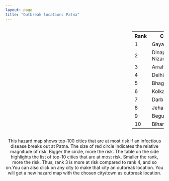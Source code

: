 ```yaml
---
layout: page
title: "Outbreak location: Patna"
---
```

<div style="width: 100%; overflow: auto;">
<div style="width: 75%; float: left;">
<div id="mapid">
<script src="https://buda-magenta.github.io/hazard_map/load_map.js"></script>

<script>
var marker_outbreak = L.marker([25.609324, 85.123525],{"autoPan": true}).addTo(map); marker_outbreak.bindTooltip("Patna").openTooltip();

var circle_1 = L.circle([24.796436, 85.007956], {"pane": "markerPane", "color": "red", "fill": true, "fillOpacity": 0.2, "fillRule": "evenodd", "lineCap": "round", "lineJoin": "round", "opacity": 1.0, "radius": 50992, "stroke": true, "weight": 3}).addTo(map);
circle_1.bindTooltip("Gaya<br>rank: 1<br>hazard index: 0.050993")
circle_1.bindPopup('<a href="https://buda-magenta.github.io/hazard_map/Gaya">Gaya</a>')

var circle_2 = L.circle([25.623400, 85.041700], {"pane": "markerPane", "color": "red", "fill": true, "fillOpacity": 0.2, "fillRule": "evenodd", "lineCap": "round", "lineJoin": "round", "opacity": 1.0, "radius": 36245, "stroke": true, "weight": 3}).addTo(map);
circle_2.bindTooltip("Dinapur Nizamat<br>rank: 2<br>hazard index: 0.036246")
circle_2.bindPopup('<a href="https://buda-magenta.github.io/hazard_map/Dinapur_Nizamat">Dinapur Nizamat</a>')

var circle_3 = L.circle([25.623457, 84.596839], {"pane": "markerPane", "color": "red", "fill": true, "fillOpacity": 0.2, "fillRule": "evenodd", "lineCap": "round", "lineJoin": "round", "opacity": 1.0, "radius": 27640, "stroke": true, "weight": 3}).addTo(map);
circle_3.bindTooltip("Arrah<br>rank: 3<br>hazard index: 0.027641")
circle_3.bindPopup('<a href="https://buda-magenta.github.io/hazard_map/Arrah">Arrah</a>')

var circle_4 = L.circle([28.651718, 77.221939], {"pane": "markerPane", "color": "red", "fill": true, "fillOpacity": 0.2, "fillRule": "evenodd", "lineCap": "round", "lineJoin": "round", "opacity": 1.0, "radius": 23620, "stroke": true, "weight": 3}).addTo(map);
circle_4.bindTooltip("Delhi<br>rank: 4<br>hazard index: 0.023620")
circle_4.bindPopup('<a href="https://buda-magenta.github.io/hazard_map/Delhi">Delhi</a>')

var circle_5 = L.circle([25.286698, 87.132254], {"pane": "markerPane", "color": "red", "fill": true, "fillOpacity": 0.2, "fillRule": "evenodd", "lineCap": "round", "lineJoin": "round", "opacity": 1.0, "radius": 18480, "stroke": true, "weight": 3}).addTo(map);
circle_5.bindTooltip("Bhagalpur<br>rank: 5<br>hazard index: 0.018481")
circle_5.bindPopup('<a href="https://buda-magenta.github.io/hazard_map/Bhagalpur">Bhagalpur</a>')

var circle_6 = L.circle([22.541418, 88.357691], {"pane": "markerPane", "color": "red", "fill": true, "fillOpacity": 0.2, "fillRule": "evenodd", "lineCap": "round", "lineJoin": "round", "opacity": 1.0, "radius": 16736, "stroke": true, "weight": 3}).addTo(map);
circle_6.bindTooltip("Kolkata<br>rank: 6<br>hazard index: 0.016736")
circle_6.bindPopup('<a href="https://buda-magenta.github.io/hazard_map/Kolkata">Kolkata</a>')

var circle_7 = L.circle([26.083143, 86.032571], {"pane": "markerPane", "color": "red", "fill": true, "fillOpacity": 0.2, "fillRule": "evenodd", "lineCap": "round", "lineJoin": "round", "opacity": 1.0, "radius": 11900, "stroke": true, "weight": 3}).addTo(map);
circle_7.bindTooltip("Darbhanga<br>rank: 7<br>hazard index: 0.011900")
circle_7.bindPopup('<a href="https://buda-magenta.github.io/hazard_map/Darbhanga">Darbhanga</a>')

var circle_8 = L.circle([25.152471, 85.006878], {"pane": "markerPane", "color": "red", "fill": true, "fillOpacity": 0.2, "fillRule": "evenodd", "lineCap": "round", "lineJoin": "round", "opacity": 1.0, "radius": 11535, "stroke": true, "weight": 3}).addTo(map);
circle_8.bindTooltip("Jehanabad<br>rank: 8<br>hazard index: 0.011536")
circle_8.bindPopup('<a href="https://buda-magenta.github.io/hazard_map/Jehanabad">Jehanabad</a>')

var circle_9 = L.circle([25.512719, 86.090571], {"pane": "markerPane", "color": "red", "fill": true, "fillOpacity": 0.2, "fillRule": "evenodd", "lineCap": "round", "lineJoin": "round", "opacity": 1.0, "radius": 10358, "stroke": true, "weight": 3}).addTo(map);
circle_9.bindTooltip("Begusarai<br>rank: 9<br>hazard index: 0.010359")
circle_9.bindPopup('<a href="https://buda-magenta.github.io/hazard_map/Begusarai">Begusarai</a>')

var circle_10 = L.circle([25.205305, 85.514612], {"pane": "markerPane", "color": "red", "fill": true, "fillOpacity": 0.2, "fillRule": "evenodd", "lineCap": "round", "lineJoin": "round", "opacity": 1.0, "radius": 10141, "stroke": true, "weight": 3}).addTo(map);
circle_10.bindTooltip("Biharsharif<br>rank: 10<br>hazard index: 0.010141")
circle_10.bindPopup('<a href="https://buda-magenta.github.io/hazard_map/Biharsharif">Biharsharif</a>')

var circle_11 = L.circle([26.148658, 85.340013], {"pane": "markerPane", "color": "red", "fill": true, "fillOpacity": 0.2, "fillRule": "evenodd", "lineCap": "round", "lineJoin": "round", "opacity": 1.0, "radius": 10004, "stroke": true, "weight": 3}).addTo(map);
circle_11.bindTooltip("Muzaffarpur<br>rank: 11<br>hazard index: 0.010004")
circle_11.bindPopup('<a href="https://buda-magenta.github.io/hazard_map/Muzaffarpur">Muzaffarpur</a>')

var circle_12 = L.circle([25.335649, 83.007629], {"pane": "markerPane", "color": "red", "fill": true, "fillOpacity": 0.2, "fillRule": "evenodd", "lineCap": "round", "lineJoin": "round", "opacity": 1.0, "radius": 9319, "stroke": true, "weight": 3}).addTo(map);
circle_12.bindTooltip("Varanasi<br>rank: 12<br>hazard index: 0.009320")
circle_12.bindPopup('<a href="https://buda-magenta.github.io/hazard_map/Varanasi">Varanasi</a>')

var circle_13 = L.circle([19.075990, 72.877393], {"pane": "markerPane", "color": "red", "fill": true, "fillOpacity": 0.2, "fillRule": "evenodd", "lineCap": "round", "lineJoin": "round", "opacity": 1.0, "radius": 8673, "stroke": true, "weight": 3}).addTo(map);
circle_13.bindTooltip("Mumbai<br>rank: 13<br>hazard index: 0.008673")
circle_13.bindPopup('<a href="https://buda-magenta.github.io/hazard_map/Mumbai">Mumbai</a>')

var circle_14 = L.circle([23.370035, 85.325013], {"pane": "markerPane", "color": "red", "fill": true, "fillOpacity": 0.2, "fillRule": "evenodd", "lineCap": "round", "lineJoin": "round", "opacity": 1.0, "radius": 7595, "stroke": true, "weight": 3}).addTo(map);
circle_14.bindTooltip("Ranchi<br>rank: 14<br>hazard index: 0.007595")
circle_14.bindPopup('<a href="https://buda-magenta.github.io/hazard_map/Ranchi">Ranchi</a>')

var circle_15 = L.circle([23.795281, 86.430964], {"pane": "markerPane", "color": "red", "fill": true, "fillOpacity": 0.2, "fillRule": "evenodd", "lineCap": "round", "lineJoin": "round", "opacity": 1.0, "radius": 6689, "stroke": true, "weight": 3}).addTo(map);
circle_15.bindTooltip("Dhanbad<br>rank: 15<br>hazard index: 0.006690")
circle_15.bindPopup('<a href="https://buda-magenta.github.io/hazard_map/Dhanbad">Dhanbad</a>')

var circle_16 = L.circle([26.716413, 88.430992], {"pane": "markerPane", "color": "red", "fill": true, "fillOpacity": 0.2, "fillRule": "evenodd", "lineCap": "round", "lineJoin": "round", "opacity": 1.0, "radius": 6117, "stroke": true, "weight": 3}).addTo(map);
circle_16.bindTooltip("Siliguri<br>rank: 16<br>hazard index: 0.006117")
circle_16.bindPopup('<a href="https://buda-magenta.github.io/hazard_map/Siliguri">Siliguri</a>')

var circle_17 = L.circle([25.720581, 85.255560], {"pane": "markerPane", "color": "red", "fill": true, "fillOpacity": 0.2, "fillRule": "evenodd", "lineCap": "round", "lineJoin": "round", "opacity": 1.0, "radius": 5649, "stroke": true, "weight": 3}).addTo(map);
circle_17.bindTooltip("Hajipur<br>rank: 17<br>hazard index: 0.005649")
circle_17.bindPopup('<a href="https://buda-magenta.github.io/hazard_map/Hajipur">Hajipur</a>')

var circle_18 = L.circle([25.562071, 84.015672], {"pane": "markerPane", "color": "red", "fill": true, "fillOpacity": 0.2, "fillRule": "evenodd", "lineCap": "round", "lineJoin": "round", "opacity": 1.0, "radius": 5403, "stroke": true, "weight": 3}).addTo(map);
circle_18.bindTooltip("Buxar<br>rank: 18<br>hazard index: 0.005404")
circle_18.bindPopup('<a href="https://buda-magenta.github.io/hazard_map/Buxar">Buxar</a>')

var circle_19 = L.circle([25.560900, 87.647654], {"pane": "markerPane", "color": "red", "fill": true, "fillOpacity": 0.2, "fillRule": "evenodd", "lineCap": "round", "lineJoin": "round", "opacity": 1.0, "radius": 4354, "stroke": true, "weight": 3}).addTo(map);
circle_19.bindTooltip("Katihar<br>rank: 19<br>hazard index: 0.004354")
circle_19.bindPopup('<a href="https://buda-magenta.github.io/hazard_map/Katihar">Katihar</a>')

var circle_20 = L.circle([26.838100, 80.934600], {"pane": "markerPane", "color": "red", "fill": true, "fillOpacity": 0.2, "fillRule": "evenodd", "lineCap": "round", "lineJoin": "round", "opacity": 1.0, "radius": 4232, "stroke": true, "weight": 3}).addTo(map);
circle_20.bindTooltip("Lucknow<br>rank: 20<br>hazard index: 0.004232")
circle_20.bindPopup('<a href="https://buda-magenta.github.io/hazard_map/Lucknow">Lucknow</a>')

var circle_21 = L.circle([26.460914, 80.321759], {"pane": "markerPane", "color": "red", "fill": true, "fillOpacity": 0.2, "fillRule": "evenodd", "lineCap": "round", "lineJoin": "round", "opacity": 1.0, "radius": 4112, "stroke": true, "weight": 3}).addTo(map);
circle_21.bindTooltip("Kanpur<br>rank: 21<br>hazard index: 0.004113")
circle_21.bindPopup('<a href="https://buda-magenta.github.io/hazard_map/Kanpur">Kanpur</a>')

var circle_22 = L.circle([25.329791, 86.456777], {"pane": "markerPane", "color": "red", "fill": true, "fillOpacity": 0.2, "fillRule": "evenodd", "lineCap": "round", "lineJoin": "round", "opacity": 1.0, "radius": 4099, "stroke": true, "weight": 3}).addTo(map);
circle_22.bindTooltip("Jamalpur<br>rank: 22<br>hazard index: 0.004099")
circle_22.bindPopup('<a href="https://buda-magenta.github.io/hazard_map/Jamalpur">Jamalpur</a>')

var circle_23 = L.circle([26.180598, 91.753943], {"pane": "markerPane", "color": "red", "fill": true, "fillOpacity": 0.2, "fillRule": "evenodd", "lineCap": "round", "lineJoin": "round", "opacity": 1.0, "radius": 3913, "stroke": true, "weight": 3}).addTo(map);
circle_23.bindTooltip("Guwahati<br>rank: 23<br>hazard index: 0.003913")
circle_23.bindPopup('<a href="https://buda-magenta.github.io/hazard_map/Guwahati">Guwahati</a>')

var circle_24 = L.circle([25.832642, 86.614893], {"pane": "markerPane", "color": "red", "fill": true, "fillOpacity": 0.2, "fillRule": "evenodd", "lineCap": "round", "lineJoin": "round", "opacity": 1.0, "radius": 3882, "stroke": true, "weight": 3}).addTo(map);
circle_24.bindTooltip("Saharsa<br>rank: 24<br>hazard index: 0.003882")
circle_24.bindPopup('<a href="https://buda-magenta.github.io/hazard_map/Saharsa">Saharsa</a>')

var circle_25 = L.circle([12.979120, 77.591300], {"pane": "markerPane", "color": "red", "fill": true, "fillOpacity": 0.2, "fillRule": "evenodd", "lineCap": "round", "lineJoin": "round", "opacity": 1.0, "radius": 3735, "stroke": true, "weight": 3}).addTo(map);
circle_25.bindTooltip("Bangalore<br>rank: 25<br>hazard index: 0.003735")
circle_25.bindPopup('<a href="https://buda-magenta.github.io/hazard_map/Bangalore">Bangalore</a>')

var circle_26 = L.circle([24.900100, 84.018211], {"pane": "markerPane", "color": "red", "fill": true, "fillOpacity": 0.2, "fillRule": "evenodd", "lineCap": "round", "lineJoin": "round", "opacity": 1.0, "radius": 3562, "stroke": true, "weight": 3}).addTo(map);
circle_26.bindTooltip("Sasaram<br>rank: 26<br>hazard index: 0.003562")
circle_26.bindPopup('<a href="https://buda-magenta.github.io/hazard_map/Sasaram">Sasaram</a>')

var circle_27 = L.circle([23.687130, 86.974659], {"pane": "markerPane", "color": "red", "fill": true, "fillOpacity": 0.2, "fillRule": "evenodd", "lineCap": "round", "lineJoin": "round", "opacity": 1.0, "radius": 3453, "stroke": true, "weight": 3}).addTo(map);
circle_27.bindTooltip("Asansol<br>rank: 27<br>hazard index: 0.003454")
circle_27.bindPopup('<a href="https://buda-magenta.github.io/hazard_map/Asansol">Asansol</a>')

var circle_28 = L.circle([25.280733, 83.125128], {"pane": "markerPane", "color": "red", "fill": true, "fillOpacity": 0.2, "fillRule": "evenodd", "lineCap": "round", "lineJoin": "round", "opacity": 1.0, "radius": 3375, "stroke": true, "weight": 3}).addTo(map);
circle_28.bindTooltip("Mughal Sarai<br>rank: 28<br>hazard index: 0.003376")
circle_28.bindPopup('<a href="https://buda-magenta.github.io/hazard_map/Mughal_Sarai">Mughal Sarai</a>')

var circle_29 = L.circle([28.651718, 77.221939], {"pane": "markerPane", "color": "red", "fill": true, "fillOpacity": 0.2, "fillRule": "evenodd", "lineCap": "round", "lineJoin": "round", "opacity": 1.0, "radius": 2811, "stroke": true, "weight": 3}).addTo(map);
circle_29.bindTooltip("Dehri<br>rank: 29<br>hazard index: 0.002812")
circle_29.bindPopup('<a href="https://buda-magenta.github.io/hazard_map/Dehri">Dehri</a>')

var circle_30 = L.circle([26.671329, 83.364583], {"pane": "markerPane", "color": "red", "fill": true, "fillOpacity": 0.2, "fillRule": "evenodd", "lineCap": "round", "lineJoin": "round", "opacity": 1.0, "radius": 2585, "stroke": true, "weight": 3}).addTo(map);
circle_30.bindTooltip("Gorakhpur<br>rank: 30<br>hazard index: 0.002586")
circle_30.bindPopup('<a href="https://buda-magenta.github.io/hazard_map/Gorakhpur">Gorakhpur</a>')

var circle_31 = L.circle([23.699128, 85.991069], {"pane": "markerPane", "color": "red", "fill": true, "fillOpacity": 0.2, "fillRule": "evenodd", "lineCap": "round", "lineJoin": "round", "opacity": 1.0, "radius": 2533, "stroke": true, "weight": 3}).addTo(map);
circle_31.bindTooltip("Bokaro<br>rank: 31<br>hazard index: 0.002534")
circle_31.bindPopup('<a href="https://buda-magenta.github.io/hazard_map/Bokaro">Bokaro</a>')

var circle_32 = L.circle([25.773344, 84.784977], {"pane": "markerPane", "color": "red", "fill": true, "fillOpacity": 0.2, "fillRule": "evenodd", "lineCap": "round", "lineJoin": "round", "opacity": 1.0, "radius": 2161, "stroke": true, "weight": 3}).addTo(map);
circle_32.bindTooltip("Chapra<br>rank: 32<br>hazard index: 0.002161")
circle_32.bindPopup('<a href="https://buda-magenta.github.io/hazard_map/Chapra">Chapra</a>')

var circle_33 = L.circle([25.438130, 81.833800], {"pane": "markerPane", "color": "red", "fill": true, "fillOpacity": 0.2, "fillRule": "evenodd", "lineCap": "round", "lineJoin": "round", "opacity": 1.0, "radius": 1954, "stroke": true, "weight": 3}).addTo(map);
circle_33.bindTooltip("Allahabad<br>rank: 33<br>hazard index: 0.001954")
circle_33.bindPopup('<a href="https://buda-magenta.github.io/hazard_map/Allahabad">Allahabad</a>')

var circle_34 = L.circle([24.965712, 88.127778], {"pane": "markerPane", "color": "red", "fill": true, "fillOpacity": 0.2, "fillRule": "evenodd", "lineCap": "round", "lineJoin": "round", "opacity": 1.0, "radius": 1732, "stroke": true, "weight": 3}).addTo(map);
circle_34.bindTooltip("English Bazar<br>rank: 34<br>hazard index: 0.001732")
circle_34.bindPopup('<a href="https://buda-magenta.github.io/hazard_map/English_Bazar">English Bazar</a>')

var circle_35 = L.circle([22.801519, 86.202958], {"pane": "markerPane", "color": "red", "fill": true, "fillOpacity": 0.2, "fillRule": "evenodd", "lineCap": "round", "lineJoin": "round", "opacity": 1.0, "radius": 1661, "stroke": true, "weight": 3}).addTo(map);
circle_35.bindTooltip("Jamshedpur<br>rank: 35<br>hazard index: 0.001662")
circle_35.bindPopup('<a href="https://buda-magenta.github.io/hazard_map/Jamshedpur">Jamshedpur</a>')

var circle_36 = L.circle([26.669512, 84.957411], {"pane": "markerPane", "color": "red", "fill": true, "fillOpacity": 0.2, "fillRule": "evenodd", "lineCap": "round", "lineJoin": "round", "opacity": 1.0, "radius": 1643, "stroke": true, "weight": 3}).addTo(map);
circle_36.bindTooltip("Motihari<br>rank: 36<br>hazard index: 0.001643")
circle_36.bindPopup('<a href="https://buda-magenta.github.io/hazard_map/Motihari">Motihari</a>')

var circle_37 = L.circle([26.000000, 87.500000], {"pane": "markerPane", "color": "red", "fill": true, "fillOpacity": 0.2, "fillRule": "evenodd", "lineCap": "round", "lineJoin": "round", "opacity": 1.0, "radius": 1602, "stroke": true, "weight": 3}).addTo(map);
circle_37.bindTooltip("Purnia<br>rank: 37<br>hazard index: 0.001603")
circle_37.bindPopup('<a href="https://buda-magenta.github.io/hazard_map/Purnia">Purnia</a>')

var circle_38 = L.circle([23.967515, 85.438846], {"pane": "markerPane", "color": "red", "fill": true, "fillOpacity": 0.2, "fillRule": "evenodd", "lineCap": "round", "lineJoin": "round", "opacity": 1.0, "radius": 1522, "stroke": true, "weight": 3}).addTo(map);
circle_38.bindTooltip("Hazaribagh<br>rank: 38<br>hazard index: 0.001522")
circle_38.bindPopup('<a href="https://buda-magenta.github.io/hazard_map/Hazaribagh">Hazaribagh</a>')

var circle_39 = L.circle([25.954628, 83.647350], {"pane": "markerPane", "color": "red", "fill": true, "fillOpacity": 0.2, "fillRule": "evenodd", "lineCap": "round", "lineJoin": "round", "opacity": 1.0, "radius": 1438, "stroke": true, "weight": 3}).addTo(map);
circle_39.bindTooltip("Maunath Bhanjan<br>rank: 39<br>hazard index: 0.001439")
circle_39.bindPopup('<a href="https://buda-magenta.github.io/hazard_map/Maunath_Bhanjan">Maunath Bhanjan</a>')

var circle_40 = L.circle([26.131004, 84.391257], {"pane": "markerPane", "color": "red", "fill": true, "fillOpacity": 0.2, "fillRule": "evenodd", "lineCap": "round", "lineJoin": "round", "opacity": 1.0, "radius": 1370, "stroke": true, "weight": 3}).addTo(map);
circle_40.bindTooltip("Siwan<br>rank: 40<br>hazard index: 0.001371")
circle_40.bindPopup('<a href="https://buda-magenta.github.io/hazard_map/Siwan">Siwan</a>')

var circle_41 = L.circle([26.791073, 84.560107], {"pane": "markerPane", "color": "red", "fill": true, "fillOpacity": 0.2, "fillRule": "evenodd", "lineCap": "round", "lineJoin": "round", "opacity": 1.0, "radius": 1297, "stroke": true, "weight": 3}).addTo(map);
circle_41.bindTooltip("Bettiah<br>rank: 41<br>hazard index: 0.001297")
circle_41.bindPopup('<a href="https://buda-magenta.github.io/hazard_map/Bettiah">Bettiah</a>')

var circle_42 = L.circle([25.220812, 86.517204], {"pane": "markerPane", "color": "red", "fill": true, "fillOpacity": 0.2, "fillRule": "evenodd", "lineCap": "round", "lineJoin": "round", "opacity": 1.0, "radius": 1293, "stroke": true, "weight": 3}).addTo(map);
circle_42.bindTooltip("Munger<br>rank: 42<br>hazard index: 0.001293")
circle_42.bindPopup('<a href="https://buda-magenta.github.io/hazard_map/Munger">Munger</a>')

var circle_43 = L.circle([25.133173, 86.525040], {"pane": "markerPane", "color": "red", "fill": true, "fillOpacity": 0.2, "fillRule": "evenodd", "lineCap": "round", "lineJoin": "round", "opacity": 1.0, "radius": 1267, "stroke": true, "weight": 3}).addTo(map);
circle_43.bindTooltip("Kharagpur<br>rank: 43<br>hazard index: 0.001268")
circle_43.bindPopup('<a href="https://buda-magenta.github.io/hazard_map/Kharagpur">Kharagpur</a>')

var circle_44 = L.circle([27.059011, 84.206464], {"pane": "markerPane", "color": "red", "fill": true, "fillOpacity": 0.2, "fillRule": "evenodd", "lineCap": "round", "lineJoin": "round", "opacity": 1.0, "radius": 1232, "stroke": true, "weight": 3}).addTo(map);
circle_44.bindTooltip("Bagaha<br>rank: 44<br>hazard index: 0.001233")
circle_44.bindPopup('<a href="https://buda-magenta.github.io/hazard_map/Bagaha">Bagaha</a>')

var circle_45 = L.circle([26.298638, 87.953148], {"pane": "markerPane", "color": "red", "fill": true, "fillOpacity": 0.2, "fillRule": "evenodd", "lineCap": "round", "lineJoin": "round", "opacity": 1.0, "radius": 1205, "stroke": true, "weight": 3}).addTo(map);
circle_45.bindTooltip("Kishanganj<br>rank: 45<br>hazard index: 0.001206")
circle_45.bindPopup('<a href="https://buda-magenta.github.io/hazard_map/Kishanganj">Kishanganj</a>')

var circle_46 = L.circle([23.535048, 87.338043], {"pane": "markerPane", "color": "red", "fill": true, "fillOpacity": 0.2, "fillRule": "evenodd", "lineCap": "round", "lineJoin": "round", "opacity": 1.0, "radius": 1114, "stroke": true, "weight": 3}).addTo(map);
circle_46.bindTooltip("Durgapur<br>rank: 46<br>hazard index: 0.001115")
circle_46.bindPopup('<a href="https://buda-magenta.github.io/hazard_map/Durgapur">Durgapur</a>')

var circle_47 = L.circle([24.476642, 86.606732], {"pane": "markerPane", "color": "red", "fill": true, "fillOpacity": 0.2, "fillRule": "evenodd", "lineCap": "round", "lineJoin": "round", "opacity": 1.0, "radius": 1091, "stroke": true, "weight": 3}).addTo(map);
circle_47.bindTooltip("Deoghar<br>rank: 47<br>hazard index: 0.001091")
circle_47.bindPopup('<a href="https://buda-magenta.github.io/hazard_map/Deoghar">Deoghar</a>')

var circle_48 = L.circle([21.237947, 81.633683], {"pane": "markerPane", "color": "red", "fill": true, "fillOpacity": 0.2, "fillRule": "evenodd", "lineCap": "round", "lineJoin": "round", "opacity": 1.0, "radius": 1079, "stroke": true, "weight": 3}).addTo(map);
circle_48.bindTooltip("Raipur<br>rank: 48<br>hazard index: 0.001080")
circle_48.bindPopup('<a href="https://buda-magenta.github.io/hazard_map/Raipur">Raipur</a>')

var circle_49 = L.circle([26.423847, 83.762732], {"pane": "markerPane", "color": "red", "fill": true, "fillOpacity": 0.2, "fillRule": "evenodd", "lineCap": "round", "lineJoin": "round", "opacity": 1.0, "radius": 966, "stroke": true, "weight": 3}).addTo(map);
circle_49.bindTooltip("Deoria<br>rank: 49<br>hazard index: 0.000967")
circle_49.bindPopup('<a href="https://buda-magenta.github.io/hazard_map/Deoria">Deoria</a>')

var circle_50 = L.circle([25.572433, 83.609605], {"pane": "markerPane", "color": "red", "fill": true, "fillOpacity": 0.2, "fillRule": "evenodd", "lineCap": "round", "lineJoin": "round", "opacity": 1.0, "radius": 957, "stroke": true, "weight": 3}).addTo(map);
circle_50.bindTooltip("Medinipur<br>rank: 50<br>hazard index: 0.000957")
circle_50.bindPopup('<a href="https://buda-magenta.github.io/hazard_map/Medinipur">Medinipur</a>')

var circle_51 = L.circle([17.388786, 78.461065], {"pane": "markerPane", "color": "red", "fill": true, "fillOpacity": 0.2, "fillRule": "evenodd", "lineCap": "round", "lineJoin": "round", "opacity": 1.0, "radius": 910, "stroke": true, "weight": 3}).addTo(map);
circle_51.bindTooltip("Hyderabad<br>rank: 51<br>hazard index: 0.000910")
circle_51.bindPopup('<a href="https://buda-magenta.github.io/hazard_map/Hyderabad">Hyderabad</a>')

var circle_52 = L.circle([19.194329, 72.970178], {"pane": "markerPane", "color": "red", "fill": true, "fillOpacity": 0.2, "fillRule": "evenodd", "lineCap": "round", "lineJoin": "round", "opacity": 1.0, "radius": 817, "stroke": true, "weight": 3}).addTo(map);
circle_52.bindTooltip("Thane<br>rank: 52<br>hazard index: 0.000817")
circle_52.bindPopup('<a href="https://buda-magenta.github.io/hazard_map/Thane">Thane</a>')

var circle_53 = L.circle([25.877933, 84.119959], {"pane": "markerPane", "color": "red", "fill": true, "fillOpacity": 0.2, "fillRule": "evenodd", "lineCap": "round", "lineJoin": "round", "opacity": 1.0, "radius": 773, "stroke": true, "weight": 3}).addTo(map);
circle_53.bindTooltip("Ballia<br>rank: 53<br>hazard index: 0.000774")
circle_53.bindPopup('<a href="https://buda-magenta.github.io/hazard_map/Ballia">Ballia</a>')

var circle_54 = L.circle([25.603508, 83.507454], {"pane": "markerPane", "color": "red", "fill": true, "fillOpacity": 0.2, "fillRule": "evenodd", "lineCap": "round", "lineJoin": "round", "opacity": 1.0, "radius": 753, "stroke": true, "weight": 3}).addTo(map);
circle_54.bindTooltip("Ghazipur<br>rank: 54<br>hazard index: 0.000753")
circle_54.bindPopup('<a href="https://buda-magenta.github.io/hazard_map/Ghazipur">Ghazipur</a>')

var circle_55 = L.circle([23.160894, 79.949770], {"pane": "markerPane", "color": "red", "fill": true, "fillOpacity": 0.2, "fillRule": "evenodd", "lineCap": "round", "lineJoin": "round", "opacity": 1.0, "radius": 726, "stroke": true, "weight": 3}).addTo(map);
circle_55.bindTooltip("Jabalpur<br>rank: 55<br>hazard index: 0.000727")
circle_55.bindPopup('<a href="https://buda-magenta.github.io/hazard_map/Jabalpur">Jabalpur</a>')

var circle_56 = L.circle([23.021624, 72.579707], {"pane": "markerPane", "color": "red", "fill": true, "fillOpacity": 0.2, "fillRule": "evenodd", "lineCap": "round", "lineJoin": "round", "opacity": 1.0, "radius": 668, "stroke": true, "weight": 3}).addTo(map);
circle_56.bindTooltip("Ahmedabad<br>rank: 56<br>hazard index: 0.000669")
circle_56.bindPopup('<a href="https://buda-magenta.github.io/hazard_map/Ahmedabad">Ahmedabad</a>')

var circle_57 = L.circle([27.175255, 78.009816], {"pane": "markerPane", "color": "red", "fill": true, "fillOpacity": 0.2, "fillRule": "evenodd", "lineCap": "round", "lineJoin": "round", "opacity": 1.0, "radius": 664, "stroke": true, "weight": 3}).addTo(map);
circle_57.bindTooltip("Agra<br>rank: 57<br>hazard index: 0.000665")
circle_57.bindPopup('<a href="https://buda-magenta.github.io/hazard_map/Agra">Agra</a>')

var circle_58 = L.circle([20.011247, 73.790236], {"pane": "markerPane", "color": "red", "fill": true, "fillOpacity": 0.2, "fillRule": "evenodd", "lineCap": "round", "lineJoin": "round", "opacity": 1.0, "radius": 659, "stroke": true, "weight": 3}).addTo(map);
circle_58.bindTooltip("Nashik<br>rank: 58<br>hazard index: 0.000660")
circle_58.bindPopup('<a href="https://buda-magenta.github.io/hazard_map/Nashik">Nashik</a>')

var circle_59 = L.circle([13.083694, 80.270186], {"pane": "markerPane", "color": "red", "fill": true, "fillOpacity": 0.2, "fillRule": "evenodd", "lineCap": "round", "lineJoin": "round", "opacity": 1.0, "radius": 657, "stroke": true, "weight": 3}).addTo(map);
circle_59.bindTooltip("Chennai<br>rank: 59<br>hazard index: 0.000657")
circle_59.bindPopup('<a href="https://buda-magenta.github.io/hazard_map/Chennai">Chennai</a>')

var circle_60 = L.circle([26.626484, 88.734077], {"pane": "markerPane", "color": "red", "fill": true, "fillOpacity": 0.2, "fillRule": "evenodd", "lineCap": "round", "lineJoin": "round", "opacity": 1.0, "radius": 634, "stroke": true, "weight": 3}).addTo(map);
circle_60.bindTooltip("Jalpaiguri<br>rank: 60<br>hazard index: 0.000634")
circle_60.bindPopup('<a href="https://buda-magenta.github.io/hazard_map/Jalpaiguri">Jalpaiguri</a>')

var circle_61 = L.circle([23.250000, 87.750000], {"pane": "markerPane", "color": "red", "fill": true, "fillOpacity": 0.2, "fillRule": "evenodd", "lineCap": "round", "lineJoin": "round", "opacity": 1.0, "radius": 553, "stroke": true, "weight": 3}).addTo(map);
circle_61.bindTooltip("Barddhaman<br>rank: 61<br>hazard index: 0.000553")
circle_61.bindPopup('<a href="https://buda-magenta.github.io/hazard_map/Barddhaman">Barddhaman</a>')

var circle_62 = L.circle([25.531031, 78.652689], {"pane": "markerPane", "color": "red", "fill": true, "fillOpacity": 0.2, "fillRule": "evenodd", "lineCap": "round", "lineJoin": "round", "opacity": 1.0, "radius": 532, "stroke": true, "weight": 3}).addTo(map);
circle_62.bindTooltip("Jhansi<br>rank: 62<br>hazard index: 0.000533")
circle_62.bindPopup('<a href="https://buda-magenta.github.io/hazard_map/Jhansi">Jhansi</a>')

var circle_63 = L.circle([22.591260, 88.390964], {"pane": "markerPane", "color": "red", "fill": true, "fillOpacity": 0.2, "fillRule": "evenodd", "lineCap": "round", "lineJoin": "round", "opacity": 1.0, "radius": 489, "stroke": true, "weight": 3}).addTo(map);
circle_63.bindTooltip("Bidhan Nagar<br>rank: 63<br>hazard index: 0.000490")
circle_63.bindPopup('<a href="https://buda-magenta.github.io/hazard_map/Bidhan_Nagar">Bidhan Nagar</a>')

var circle_64 = L.circle([25.196826, 76.000893], {"pane": "markerPane", "color": "red", "fill": true, "fillOpacity": 0.2, "fillRule": "evenodd", "lineCap": "round", "lineJoin": "round", "opacity": 1.0, "radius": 443, "stroke": true, "weight": 3}).addTo(map);
circle_64.bindTooltip("Kota<br>rank: 64<br>hazard index: 0.000443")
circle_64.bindPopup('<a href="https://buda-magenta.github.io/hazard_map/Kota">Kota</a>')

var circle_65 = L.circle([18.521428, 73.854454], {"pane": "markerPane", "color": "red", "fill": true, "fillOpacity": 0.2, "fillRule": "evenodd", "lineCap": "round", "lineJoin": "round", "opacity": 1.0, "radius": 413, "stroke": true, "weight": 3}).addTo(map);
circle_65.bindTooltip("Pune<br>rank: 65<br>hazard index: 0.000413")
circle_65.bindPopup('<a href="https://buda-magenta.github.io/hazard_map/Pune">Pune</a>')

var circle_66 = L.circle([22.383333, 82.133333], {"pane": "markerPane", "color": "red", "fill": true, "fillOpacity": 0.2, "fillRule": "evenodd", "lineCap": "round", "lineJoin": "round", "opacity": 1.0, "radius": 380, "stroke": true, "weight": 3}).addTo(map);
circle_66.bindTooltip("Bilaspur<br>rank: 66<br>hazard index: 0.000381")
circle_66.bindPopup('<a href="https://buda-magenta.github.io/hazard_map/Bilaspur">Bilaspur</a>')

var circle_67 = L.circle([21.149813, 79.082056], {"pane": "markerPane", "color": "red", "fill": true, "fillOpacity": 0.2, "fillRule": "evenodd", "lineCap": "round", "lineJoin": "round", "opacity": 1.0, "radius": 378, "stroke": true, "weight": 3}).addTo(map);
circle_67.bindTooltip("Nagpur<br>rank: 67<br>hazard index: 0.000379")
circle_67.bindPopup('<a href="https://buda-magenta.github.io/hazard_map/Nagpur">Nagpur</a>')

var circle_68 = L.circle([23.730215, 86.839671], {"pane": "markerPane", "color": "red", "fill": true, "fillOpacity": 0.2, "fillRule": "evenodd", "lineCap": "round", "lineJoin": "round", "opacity": 1.0, "radius": 368, "stroke": true, "weight": 3}).addTo(map);
circle_68.bindTooltip("Kulti<br>rank: 68<br>hazard index: 0.000369")
circle_68.bindPopup('<a href="https://buda-magenta.github.io/hazard_map/Kulti">Kulti</a>')

var circle_69 = L.circle([28.428262, 77.002700], {"pane": "markerPane", "color": "red", "fill": true, "fillOpacity": 0.2, "fillRule": "evenodd", "lineCap": "round", "lineJoin": "round", "opacity": 1.0, "radius": 333, "stroke": true, "weight": 3}).addTo(map);
circle_69.bindTooltip("Gurgaon<br>rank: 69<br>hazard index: 0.000334")
circle_69.bindPopup('<a href="https://buda-magenta.github.io/hazard_map/Gurgaon">Gurgaon</a>')

var circle_70 = L.circle([27.484460, 94.901945], {"pane": "markerPane", "color": "red", "fill": true, "fillOpacity": 0.2, "fillRule": "evenodd", "lineCap": "round", "lineJoin": "round", "opacity": 1.0, "radius": 328, "stroke": true, "weight": 3}).addTo(map);
circle_70.bindTooltip("Dibrugarh<br>rank: 70<br>hazard index: 0.000328")
circle_70.bindPopup('<a href="https://buda-magenta.github.io/hazard_map/Dibrugarh">Dibrugarh</a>')

var circle_71 = L.circle([23.332200, 86.361600], {"pane": "markerPane", "color": "red", "fill": true, "fillOpacity": 0.2, "fillRule": "evenodd", "lineCap": "round", "lineJoin": "round", "opacity": 1.0, "radius": 320, "stroke": true, "weight": 3}).addTo(map);
circle_71.bindTooltip("Purulia<br>rank: 71<br>hazard index: 0.000320")
circle_71.bindPopup('<a href="https://buda-magenta.github.io/hazard_map/Purulia">Purulia</a>')

var circle_72 = L.circle([25.913591, 93.728371], {"pane": "markerPane", "color": "red", "fill": true, "fillOpacity": 0.2, "fillRule": "evenodd", "lineCap": "round", "lineJoin": "round", "opacity": 1.0, "radius": 319, "stroke": true, "weight": 3}).addTo(map);
circle_72.bindTooltip("Dimapur<br>rank: 72<br>hazard index: 0.000320")
circle_72.bindPopup('<a href="https://buda-magenta.github.io/hazard_map/Dimapur">Dimapur</a>')

var circle_73 = L.circle([22.214285, 84.872437], {"pane": "markerPane", "color": "red", "fill": true, "fillOpacity": 0.2, "fillRule": "evenodd", "lineCap": "round", "lineJoin": "round", "opacity": 1.0, "radius": 315, "stroke": true, "weight": 3}).addTo(map);
circle_73.bindTooltip("Raurkela<br>rank: 73<br>hazard index: 0.000315")
circle_73.bindPopup('<a href="https://buda-magenta.github.io/hazard_map/Raurkela">Raurkela</a>')

var circle_74 = L.circle([28.402979, 77.310384], {"pane": "markerPane", "color": "red", "fill": true, "fillOpacity": 0.2, "fillRule": "evenodd", "lineCap": "round", "lineJoin": "round", "opacity": 1.0, "radius": 306, "stroke": true, "weight": 3}).addTo(map);
circle_74.bindTooltip("Faridabad<br>rank: 74<br>hazard index: 0.000307")
circle_74.bindPopup('<a href="https://buda-magenta.github.io/hazard_map/Faridabad">Faridabad</a>')

var circle_75 = L.circle([28.863842, 78.805778], {"pane": "markerPane", "color": "red", "fill": true, "fillOpacity": 0.2, "fillRule": "evenodd", "lineCap": "round", "lineJoin": "round", "opacity": 1.0, "radius": 305, "stroke": true, "weight": 3}).addTo(map);
circle_75.bindTooltip("Moradabad<br>rank: 75<br>hazard index: 0.000306")
circle_75.bindPopup('<a href="https://buda-magenta.github.io/hazard_map/Moradabad">Moradabad</a>')

var circle_76 = L.circle([25.680654, 88.124646], {"pane": "markerPane", "color": "red", "fill": true, "fillOpacity": 0.2, "fillRule": "evenodd", "lineCap": "round", "lineJoin": "round", "opacity": 1.0, "radius": 296, "stroke": true, "weight": 3}).addTo(map);
circle_76.bindTooltip("Raiganj<br>rank: 76<br>hazard index: 0.000297")
circle_76.bindPopup('<a href="https://buda-magenta.github.io/hazard_map/Raiganj">Raiganj</a>')

var circle_77 = L.circle([28.457876, 79.405571], {"pane": "markerPane", "color": "red", "fill": true, "fillOpacity": 0.2, "fillRule": "evenodd", "lineCap": "round", "lineJoin": "round", "opacity": 1.0, "radius": 273, "stroke": true, "weight": 3}).addTo(map);
circle_77.bindTooltip("Bareilly<br>rank: 77<br>hazard index: 0.000273")
circle_77.bindPopup('<a href="https://buda-magenta.github.io/hazard_map/Bareilly">Bareilly</a>')

var circle_78 = L.circle([21.199035, 81.397955], {"pane": "markerPane", "color": "red", "fill": true, "fillOpacity": 0.2, "fillRule": "evenodd", "lineCap": "round", "lineJoin": "round", "opacity": 1.0, "radius": 266, "stroke": true, "weight": 3}).addTo(map);
circle_78.bindTooltip("Durg<br>rank: 78<br>hazard index: 0.000267")
circle_78.bindPopup('<a href="https://buda-magenta.github.io/hazard_map/Durg">Durg</a>')

var circle_79 = L.circle([20.266777, 85.843559], {"pane": "markerPane", "color": "red", "fill": true, "fillOpacity": 0.2, "fillRule": "evenodd", "lineCap": "round", "lineJoin": "round", "opacity": 1.0, "radius": 261, "stroke": true, "weight": 3}).addTo(map);
circle_79.bindTooltip("Bhubaneswar<br>rank: 79<br>hazard index: 0.000261")
circle_79.bindPopup('<a href="https://buda-magenta.github.io/hazard_map/Bhubaneswar">Bhubaneswar</a>')

var circle_80 = L.circle([30.909016, 75.851601], {"pane": "markerPane", "color": "red", "fill": true, "fillOpacity": 0.2, "fillRule": "evenodd", "lineCap": "round", "lineJoin": "round", "opacity": 1.0, "radius": 261, "stroke": true, "weight": 3}).addTo(map);
circle_80.bindTooltip("Ludhiana<br>rank: 80<br>hazard index: 0.000261")
circle_80.bindPopup('<a href="https://buda-magenta.github.io/hazard_map/Ludhiana">Ludhiana</a>')

var circle_81 = L.circle([17.723128, 83.301284], {"pane": "markerPane", "color": "red", "fill": true, "fillOpacity": 0.2, "fillRule": "evenodd", "lineCap": "round", "lineJoin": "round", "opacity": 1.0, "radius": 247, "stroke": true, "weight": 3}).addTo(map);
circle_81.bindTooltip("Visakhapatnam<br>rank: 81<br>hazard index: 0.000248")
circle_81.bindPopup('<a href="https://buda-magenta.github.io/hazard_map/Visakhapatnam">Visakhapatnam</a>')

var circle_82 = L.circle([22.472223, 88.093845], {"pane": "markerPane", "color": "red", "fill": true, "fillOpacity": 0.2, "fillRule": "evenodd", "lineCap": "round", "lineJoin": "round", "opacity": 1.0, "radius": 245, "stroke": true, "weight": 3}).addTo(map);
circle_82.bindTooltip("Uluberia<br>rank: 82<br>hazard index: 0.000245")
circle_82.bindPopup('<a href="https://buda-magenta.github.io/hazard_map/Uluberia">Uluberia</a>')

var circle_83 = L.circle([28.901090, 76.580194], {"pane": "markerPane", "color": "red", "fill": true, "fillOpacity": 0.2, "fillRule": "evenodd", "lineCap": "round", "lineJoin": "round", "opacity": 1.0, "radius": 243, "stroke": true, "weight": 3}).addTo(map);
circle_83.bindTooltip("Rohtak<br>rank: 83<br>hazard index: 0.000243")
circle_83.bindPopup('<a href="https://buda-magenta.github.io/hazard_map/Rohtak">Rohtak</a>')

var circle_84 = L.circle([16.508759, 80.618510], {"pane": "markerPane", "color": "red", "fill": true, "fillOpacity": 0.2, "fillRule": "evenodd", "lineCap": "round", "lineJoin": "round", "opacity": 1.0, "radius": 228, "stroke": true, "weight": 3}).addTo(map);
circle_84.bindTooltip("Vijayawada<br>rank: 84<br>hazard index: 0.000228")
circle_84.bindPopup('<a href="https://buda-magenta.github.io/hazard_map/Vijayawada">Vijayawada</a>')

var circle_85 = L.circle([24.500000, 81.000000], {"pane": "markerPane", "color": "red", "fill": true, "fillOpacity": 0.2, "fillRule": "evenodd", "lineCap": "round", "lineJoin": "round", "opacity": 1.0, "radius": 215, "stroke": true, "weight": 3}).addTo(map);
circle_85.bindTooltip("Satna<br>rank: 85<br>hazard index: 0.000215")
circle_85.bindPopup('<a href="https://buda-magenta.github.io/hazard_map/Satna">Satna</a>')

var circle_86 = L.circle([25.795593, 82.488341], {"pane": "markerPane", "color": "red", "fill": true, "fillOpacity": 0.2, "fillRule": "evenodd", "lineCap": "round", "lineJoin": "round", "opacity": 1.0, "radius": 206, "stroke": true, "weight": 3}).addTo(map);
circle_86.bindTooltip("Jaunpur<br>rank: 86<br>hazard index: 0.000207")
circle_86.bindPopup('<a href="https://buda-magenta.github.io/hazard_map/Jaunpur">Jaunpur</a>')

var circle_87 = L.circle([29.000653, 77.768229], {"pane": "markerPane", "color": "red", "fill": true, "fillOpacity": 0.2, "fillRule": "evenodd", "lineCap": "round", "lineJoin": "round", "opacity": 1.0, "radius": 205, "stroke": true, "weight": 3}).addTo(map);
circle_87.bindTooltip("Meerut<br>rank: 87<br>hazard index: 0.000206")
circle_87.bindPopup('<a href="https://buda-magenta.github.io/hazard_map/Meerut">Meerut</a>')

var circle_88 = L.circle([21.170200, 72.831100], {"pane": "markerPane", "color": "red", "fill": true, "fillOpacity": 0.2, "fillRule": "evenodd", "lineCap": "round", "lineJoin": "round", "opacity": 1.0, "radius": 201, "stroke": true, "weight": 3}).addTo(map);
circle_88.bindTooltip("Surat<br>rank: 88<br>hazard index: 0.000202")
circle_88.bindPopup('<a href="https://buda-magenta.github.io/hazard_map/Surat">Surat</a>')

var circle_89 = L.circle([27.876990, 78.137290], {"pane": "markerPane", "color": "red", "fill": true, "fillOpacity": 0.2, "fillRule": "evenodd", "lineCap": "round", "lineJoin": "round", "opacity": 1.0, "radius": 201, "stroke": true, "weight": 3}).addTo(map);
circle_89.bindTooltip("Aligarh<br>rank: 89<br>hazard index: 0.000202")
circle_89.bindPopup('<a href="https://buda-magenta.github.io/hazard_map/Aligarh">Aligarh</a>')

var circle_90 = L.circle([11.001812, 76.962843], {"pane": "markerPane", "color": "red", "fill": true, "fillOpacity": 0.2, "fillRule": "evenodd", "lineCap": "round", "lineJoin": "round", "opacity": 1.0, "radius": 191, "stroke": true, "weight": 3}).addTo(map);
circle_90.bindTooltip("Coimbatore<br>rank: 90<br>hazard index: 0.000192")
circle_90.bindPopup('<a href="https://buda-magenta.github.io/hazard_map/Coimbatore">Coimbatore</a>')

var circle_91 = L.circle([22.890183, 88.426939], {"pane": "markerPane", "color": "red", "fill": true, "fillOpacity": 0.2, "fillRule": "evenodd", "lineCap": "round", "lineJoin": "round", "opacity": 1.0, "radius": 191, "stroke": true, "weight": 3}).addTo(map);
circle_91.bindTooltip("Naihati<br>rank: 91<br>hazard index: 0.000191")
circle_91.bindPopup('<a href="https://buda-magenta.github.io/hazard_map/Naihati">Naihati</a>')

var circle_92 = L.circle([20.468600, 85.879200], {"pane": "markerPane", "color": "red", "fill": true, "fillOpacity": 0.2, "fillRule": "evenodd", "lineCap": "round", "lineJoin": "round", "opacity": 1.0, "radius": 188, "stroke": true, "weight": 3}).addTo(map);
circle_92.bindTooltip("Cuttack<br>rank: 92<br>hazard index: 0.000189")
circle_92.bindPopup('<a href="https://buda-magenta.github.io/hazard_map/Cuttack">Cuttack</a>')

var circle_93 = L.circle([24.935635, 82.647701], {"pane": "markerPane", "color": "red", "fill": true, "fillOpacity": 0.2, "fillRule": "evenodd", "lineCap": "round", "lineJoin": "round", "opacity": 1.0, "radius": 178, "stroke": true, "weight": 3}).addTo(map);
circle_93.bindTooltip("Mirzapur<br>rank: 93<br>hazard index: 0.000178")
circle_93.bindPopup('<a href="https://buda-magenta.github.io/hazard_map/Mirzapur">Mirzapur</a>')

var circle_94 = L.circle([12.305183, 76.655361], {"pane": "markerPane", "color": "red", "fill": true, "fillOpacity": 0.2, "fillRule": "evenodd", "lineCap": "round", "lineJoin": "round", "opacity": 1.0, "radius": 175, "stroke": true, "weight": 3}).addTo(map);
circle_94.bindTooltip("Mysore<br>rank: 94<br>hazard index: 0.000176")
circle_94.bindPopup('<a href="https://buda-magenta.github.io/hazard_map/Mysore">Mysore</a>')

var circle_95 = L.circle([29.988077, 77.508130], {"pane": "markerPane", "color": "red", "fill": true, "fillOpacity": 0.2, "fillRule": "evenodd", "lineCap": "round", "lineJoin": "round", "opacity": 1.0, "radius": 174, "stroke": true, "weight": 3}).addTo(map);
circle_95.bindTooltip("Saharanpur<br>rank: 95<br>hazard index: 0.000174")
circle_95.bindPopup('<a href="https://buda-magenta.github.io/hazard_map/Saharanpur">Saharanpur</a>')

var circle_96 = L.circle([22.782355, 86.159003], {"pane": "markerPane", "color": "red", "fill": true, "fillOpacity": 0.2, "fillRule": "evenodd", "lineCap": "round", "lineJoin": "round", "opacity": 1.0, "radius": 172, "stroke": true, "weight": 3}).addTo(map);
circle_96.bindTooltip("Adityapur<br>rank: 96<br>hazard index: 0.000173")
circle_96.bindPopup('<a href="https://buda-magenta.github.io/hazard_map/Adityapur">Adityapur</a>')

var circle_97 = L.circle([22.720362, 75.868200], {"pane": "markerPane", "color": "red", "fill": true, "fillOpacity": 0.2, "fillRule": "evenodd", "lineCap": "round", "lineJoin": "round", "opacity": 1.0, "radius": 166, "stroke": true, "weight": 3}).addTo(map);
circle_97.bindTooltip("Indore<br>rank: 97<br>hazard index: 0.000166")
circle_97.bindPopup('<a href="https://buda-magenta.github.io/hazard_map/Indore">Indore</a>')

var circle_98 = L.circle([26.915458, 75.818982], {"pane": "markerPane", "color": "red", "fill": true, "fillOpacity": 0.2, "fillRule": "evenodd", "lineCap": "round", "lineJoin": "round", "opacity": 1.0, "radius": 160, "stroke": true, "weight": 3}).addTo(map);
circle_98.bindTooltip("Jaipur<br>rank: 98<br>hazard index: 0.000160")
circle_98.bindPopup('<a href="https://buda-magenta.github.io/hazard_map/Jaipur">Jaipur</a>')

var circle_99 = L.circle([22.500000, 83.500000], {"pane": "markerPane", "color": "red", "fill": true, "fillOpacity": 0.2, "fillRule": "evenodd", "lineCap": "round", "lineJoin": "round", "opacity": 1.0, "radius": 158, "stroke": true, "weight": 3}).addTo(map);
circle_99.bindTooltip("Raigarh<br>rank: 99<br>hazard index: 0.000158")
circle_99.bindPopup('<a href="https://buda-magenta.github.io/hazard_map/Raigarh">Raigarh</a>')

var circle_100 = L.circle([23.258486, 77.401989], {"pane": "markerPane", "color": "red", "fill": true, "fillOpacity": 0.2, "fillRule": "evenodd", "lineCap": "round", "lineJoin": "round", "opacity": 1.0, "radius": 155, "stroke": true, "weight": 3}).addTo(map);
circle_100.bindTooltip("Bhopal<br>rank: 100<br>hazard index: 0.000156")
circle_100.bindPopup('<a href="https://buda-magenta.github.io/hazard_map/Bhopal">Bhopal</a>')
</script>
</div>
</div>


<div style="width: 20%; float: right;">
<table>
<tr>
<th>Rank</th>
<th>City</th>
</tr>

<tr>
<td>1</td>
<td>Gaya</td>
</tr>

<tr>
<td>2</td>
<td>Dinapur Nizamat</td>
</tr>

<tr>
<td>3</td>
<td>Arrah</td>
</tr>

<tr>
<td>4</td>
<td>Delhi</td>
</tr>

<tr>
<td>5</td>
<td>Bhagalpur</td>
</tr>

<tr>
<td>6</td>
<td>Kolkata</td>
</tr>

<tr>
<td>7</td>
<td>Darbhanga</td>
</tr>

<tr>
<td>8</td>
<td>Jehanabad</td>
</tr>

<tr>
<td>9</td>
<td>Begusarai</td>
</tr>

<tr>
<td>10</td>
<td>Biharsharif</td>
</tr>

</table>
</div>
</div>


<p align="center">This hazard map shows top-100 cities that are at most risk if an infectious disease breaks out at Patna. The size of red circle indicates the relative magnitude of risk. Bigger the circle, more the risk. The table on the side highlights the list of top-10 cities that are at most risk. Smaller the rank, more the risk. Thus, rank 3 is more at risk compared to rank 4, and so on.You can also click on any city to make that city an outbreak location. You will get a new hazard map with the chosen city/town as outbreak location.
</p>